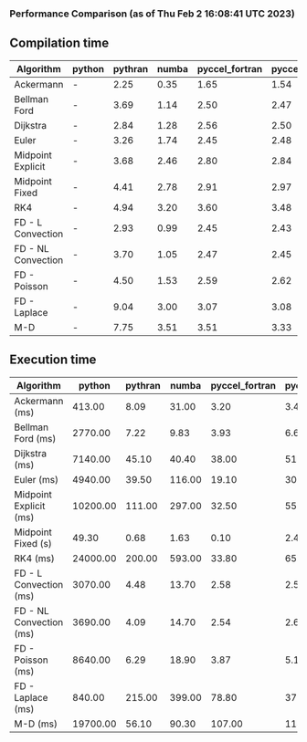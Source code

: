 ### Performance Comparison (as of Thu Feb  2 16:08:41 UTC 2023)
## Compilation time
Algorithm                 | python                    | pythran                   | numba                     | pyccel_fortran            | pyccel_c                 
------------------------- | ------------------------- | ------------------------- | ------------------------- | ------------------------- | -------------------------
Ackermann                 | -                         | 2.25                      | 0.35                      | 1.65                      | 1.54                     
Bellman Ford              | -                         | 3.69                      | 1.14                      | 2.50                      | 2.47                     
Dijkstra                  | -                         | 2.84                      | 1.28                      | 2.56                      | 2.50                     
Euler                     | -                         | 3.26                      | 1.74                      | 2.45                      | 2.48                     
Midpoint Explicit         | -                         | 3.68                      | 2.46                      | 2.80                      | 2.84                     
Midpoint Fixed            | -                         | 4.41                      | 2.78                      | 2.91                      | 2.97                     
RK4                       | -                         | 4.94                      | 3.20                      | 3.60                      | 3.48                     
FD - L Convection         | -                         | 2.93                      | 0.99                      | 2.45                      | 2.43                     
FD - NL Convection        | -                         | 3.70                      | 1.05                      | 2.47                      | 2.45                     
FD - Poisson              | -                         | 4.50                      | 1.53                      | 2.59                      | 2.62                     
FD - Laplace              | -                         | 9.04                      | 3.00                      | 3.07                      | 3.08                     
M-D                       | -                         | 7.75                      | 3.51                      | 3.51                      | 3.33                     

## Execution time
Algorithm                 | python                    | pythran                   | numba                     | pyccel_fortran            | pyccel_c                 
------------------------- | ------------------------- | ------------------------- | ------------------------- | ------------------------- | -------------------------
Ackermann (ms)            | 413.00                    | 8.09                      | 31.00                     | 3.20                      | 3.41                     
Bellman Ford (ms)         | 2770.00                   | 7.22                      | 9.83                      | 3.93                      | 6.66                     
Dijkstra (ms)             | 7140.00                   | 45.10                     | 40.40                     | 38.00                     | 51.70                    
Euler (ms)                | 4940.00                   | 39.50                     | 116.00                    | 19.10                     | 307.00                   
Midpoint Explicit (ms)    | 10200.00                  | 111.00                    | 297.00                    | 32.50                     | 550.00                   
Midpoint Fixed (s)        | 49.30                     | 0.68                      | 1.63                      | 0.10                      | 2.41                     
RK4 (ms)                  | 24000.00                  | 200.00                    | 593.00                    | 33.80                     | 650.00                   
FD - L Convection (ms)    | 3070.00                   | 4.48                      | 13.70                     | 2.58                      | 2.53                     
FD - NL Convection (ms)   | 3690.00                   | 4.09                      | 14.70                     | 2.54                      | 2.62                     
FD - Poisson (ms)         | 8640.00                   | 6.29                      | 18.90                     | 3.87                      | 5.10                     
FD - Laplace (ms)         | 840.00                    | 215.00                    | 399.00                    | 78.80                     | 373.00                   
M-D (ms)                  | 19700.00                  | 56.10                     | 90.30                     | 107.00                    | 114.00                   
